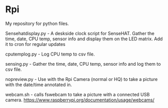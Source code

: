 # Rpi

My repository for python files.

Sensehatdisplay.py - A deskside clock script for SenseHAT. Gather the time, date, CPU temp, sensor info and display them on the LED matrix. Add it to cron for regular updates

cputemplog.py - Log CPU temp to csv file.

sensing.py - Gather the time, date, CPU temp, sensor info and log them to csv file.

nopreview.py - Use with the Rpi Camera (normal or HQ) to take a picture with the date/time annotated in.

webcam.sh - calls fswebcam to take a picture with a connected USB camera.
https://www.raspberrypi.org/documentation/usage/webcams/
